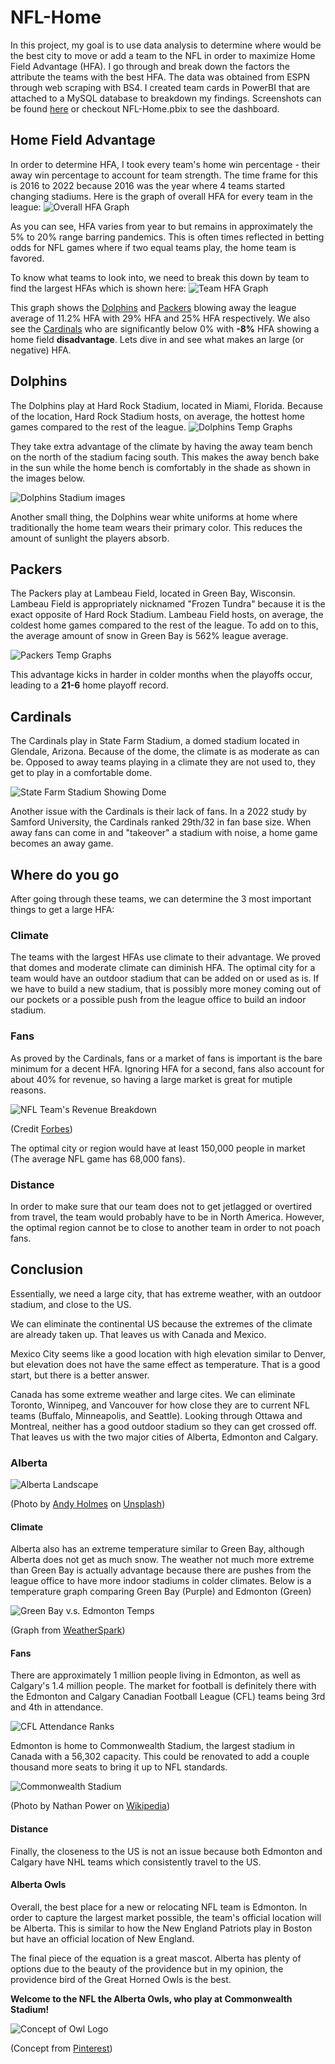 # NFL-Home
 
In this project, my goal is to use data analysis to determine where would be the best city to move or add a team to the NFL in order to maximize Home Field Advantage (HFA). I go through and break down the factors the attribute the teams with the best HFA. The data was obtained from ESPN through web scraping with BS4. I created team cards in PowerBI that are attached to a MySQL database to breakdown my findings. Screenshots can be found [here](https://github.com/JeffSinsel/NFL-Home/tree/main/team-cards) or checkout NFL-Home.pbix to see the dashboard. 

## Home Field Advantage
In order to determine HFA, I took every team's home win percentage - their away win percentage to account for team strength. The time frame for this is 2016 to 2022 because 2016 was the year where 4 teams started changing stadiums. Here is the graph of overall HFA for every team in the league: ![Overall HFA Graph](graphs/OverallHFA.jpg)

As you can see, HFA varies from year to but remains in approximately the 5% to 20% range barring pandemics. This is often times reflected in betting odds for NFL games where if two equal teams play, the home team is favored. 

To know what teams to look into, we need to break this down by team to find the largest HFAs which is shown here: ![Team HFA Graph](graphs/TeamHFA.jpg)

This graph shows the [Dolphins](#dolphins) and [Packers](#packers) blowing away the league average of 11.2% HFA with 29% HFA and 25% HFA respectively. We also see the [Cardinals](#cardinals) who are significantly below 0% with **-8%** HFA showing a home field **disadvantage**. Lets dive in and see what makes an large (or negative) HFA.

## Dolphins
The Dolphins play at Hard Rock Stadium, located in Miami, Florida. Because of the location, Hard Rock Stadium hosts, on average, the hottest home games compared to the rest of the league. 
![Dolphins Temp Graphs](graphs/DolphinsSpec.jpg)

They take extra advantage of the climate by having the away team bench on the north of the stadium facing south. This makes the away bench bake in the sun while the home bench is comfortably in the shade as shown in the images below. 

![Dolphins Stadium images](graphs/DolphinsAlt.jpg)

Another small thing, the Dolphins wear white uniforms at home where traditionally the home team wears their primary color. This reduces the amount of sunlight the players absorb.

## Packers
The Packers play at Lambeau Field, located in Green Bay, Wisconsin. Lambeau Field is appropriately nicknamed "Frozen Tundra" because it is the exact opposite of Hard Rock Stadium. Lambeau Field hosts, on average, the coldest home games compared to the rest of the league. To add on to this, the average amount of snow in Green Bay is 562% league average.

![Packers Temp Graphs](graphs/PackersSpec.jpg)

This advantage kicks in harder in colder months when the playoffs occur, leading to a **21-6** home playoff record.

## Cardinals

The Cardinals play in State Farm Stadium, a domed stadium located in Glendale, Arizona. Because of the dome, the climate is as moderate as can be. Opposed to away teams playing in a climate they are not used to, they get to play in a comfortable dome. 

![State Farm Stadium Showing Dome](graphs/q5wl8e3z.bmp)

Another issue with the Cardinals is their lack of fans. In a 2022 study by Samford University, the Cardinals ranked 29th/32 in fan base size. When away fans can come in and "takeover" a stadium with noise, a home game becomes an away game.

## Where do you go
After going through these teams, we can determine the 3 most important things to get a large HFA:

### Climate
The teams with the largest HFAs use climate to their advantage. We proved that domes and moderate climate can diminish HFA. The optimal city for a team would have an outdoor stadium that can be added on or used as is. If we have to build a new stadium, that is possibly more money coming out of our pockets or a possible push from the league office to build an indoor stadium. 

### Fans
As proved by the Cardinals, fans or a market of fans is important is the bare minimum for a decent HFA. Ignoring HFA for a second, fans also account for about 40% for revenue, so having a large market is great for mutiple reasons. 

![NFL Team's Revenue Breakdown](graphs/NFL-Revenue.webp)

(Credit [Forbes](https://www.forbes.com/sites/mikeozanian/2022/08/22/nfl-team-values-2022-dallas-cowboys-are-the-first-franchise-worth-8-billion/))

The optimal city or region would have at least 150,000 people in market (The average NFL game has 68,000 fans). 

### Distance
In order to make sure that our team does not to get jetlagged or overtired from travel, the team would probably have to be in North America. However, the optimal region cannot be to close to another team in order to not poach fans. 

## Conclusion
Essentially, we need a large city, that has extreme weather, with an outdoor stadium, and close to the US.

We can eliminate the continental US because the extremes of the climate are already taken up. That leaves us with Canada and Mexico. 

Mexico City seems like a good location with high elevation similar to Denver, but elevation does not have the same effect as temperature. That is a good start, but there is a better answer. 

Canada has some extreme weather and large cites. We can eliminate Toronto, Winnipeg, and Vancouver for how close they are to current NFL teams (Buffalo, Minneapolis, and Seattle). Looking through Ottawa and Montreal, neither has a good outdoor stadium so they can get crossed off. That leaves us with the two major cities of Alberta, Edmonton and Calgary.

### Alberta

![Alberta Landscape](graphs/Alberta.jpg)

(Photo by <a href="https://unsplash.com/@andyjh07?utm_content=creditCopyText&utm_medium=referral&utm_source=unsplash">Andy Holmes</a> on <a href="https://unsplash.com/photos/body-of-water-near-tree-XZ8AiqUcbD8?utm_content=creditCopyText&utm_medium=referral&utm_source=unsplash">Unsplash</a>)

#### Climate

Alberta also has an extreme temperature similar to Green Bay, although Alberta does not get as much snow. The weather not much more extreme than Green Bay is actually advantage because there are pushes from the league office to have more indoor stadiums in colder climates. Below is a temperature graph comparing Green Bay (Purple) and Edmonton (Green) 

![Green Bay v.s. Edmonton Temps](graphs/GBvsED.jpg)

(Graph from [WeatherSpark](https://weatherspark.com/))

#### Fans

There are approximately 1 million people living in Edmonton, as well as Calgary's 1.4 million people. The market for football is definitely there with the Edmonton and Calgary Canadian Football League (CFL) teams being 3rd and 4th in attendance.

![CFL Attendance Ranks](graphs/4i84c256.bmp)

Edmonton is home to Commonwealth Stadium, the largest stadium in Canada with a 56,302 capacity. This could be renovated to add a couple thousand more seats to bring it up to NFL standards.

![Commonwealth Stadium](graphs/CommonStad.bmp)

(Photo by Nathan Power on [Wikipedia](https://en.wikipedia.org/wiki/Commonwealth_Stadium#/media/File:CommonwealthStadium2023.jpg))

#### Distance 

Finally, the closeness to the US is not an issue because both Edmonton and Calgary have NHL teams which consistently travel to the US. 

#### Alberta Owls

Overall, the best place for a new or relocating NFL team is Edmonton. In order to capture the largest market possible, the team's official location will be Alberta. This is similar to how the New England Patriots play in Boston but have an official location of New England. 

The final piece of the equation is a great mascot. Alberta has plenty of options due to the beauty of the providence but in my opinion, the providence bird of the Great Horned Owls is the best. 

**Welcome to the NFL the Alberta Owls, who play at Commonwealth Stadium!** 

![Concept of Owl Logo](graphs/Owl.jpg)

(Concept from [Pinterest](https://www.pinterest.com/pin/434738170279584389/))